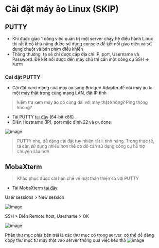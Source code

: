 # Cài đặt máy ảo Linux (SKIP)
## PUTTY
- Khi được giao 1 công việc quản trị một server chạy hệ điều hành Linux thì rất ít có khả năng được sử dụng console để kết nối giao diện và sử dụng chuột và bản phím điều khiển
- Thông thường, ta sẽ chỉ được cấp địa chỉ IP, port, Username và Password. Để kết nối được đến máy chủ thì cần một công cụ SSH => `PUTTY`
### Cài đặt PUTTY
- Cài đặt card mạng của máy ảo sang Bridged Adapter để coi máy ảo là một máy thật trong cùng mạng LAN, đặt IP tĩnh
> kiểm tra xem máy ảo có cùng dải với máy thật không? Ping thông không?
- Tải PUTTY [tại đây](https://www.chiark.greenend.org.uk/~sgtatham/putty/latest.html) (64-bit x86)
- Điền Hostname (IP), port mặc định 22 
và `OK` done

![image](https://user-images.githubusercontent.com/71936544/136417442-b50b6b8f-d58c-4886-b1b9-fded6a5e57b8.png)
> PUTTY nhẹ, dễ dàng cài đặt tuy nhiên rất ít tính năng. Trong thực tế, ta cần sử dụng nhiều hơn thế do đó cần sử dụng công cụ hỗ trợ chuyên sâu hơn
## MobaXterm
> Khắc phục được cái hạn chế về mặt thân thiện so với PUTTY
- Tải MobaXterm [tại đây](https://mobaxterm.mobatek.net/download.html)

User sessions > New session 

![image](https://user-images.githubusercontent.com/71936544/136419024-3e0d7229-ed4e-44bf-8957-dccc490f8b02.png)

SSH > Điền Remote host, Username > OK

![image](https://user-images.githubusercontent.com/71936544/136419188-17687e7c-8834-4ed7-bd71-a83b5cedad45.png)

Phần thư mục phía bên trái là các thư mục có trong server, có thể dễ dàng copy thư mục từ máy thật vào server thông qua việc kéo thả
![image](https://user-images.githubusercontent.com/71936544/136419570-a71d4905-548c-4c63-8b31-972a8651c424.png)
